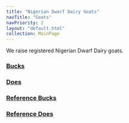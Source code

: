 ```yaml
---
title: "Nigerian Dwarf Dairy Goats"
navTitle: "Goats"
navPriority: 2
layout: "default.html"
collection: MainPage
---
```


We raise registered Nigerian Dwarf Dairy goats.


### [Bucks](/Goats/bucks.html)

### [Does](/Goats/does.html)

### [Reference Bucks](/Goats/reference-bucks.html)

### [Reference Does](/Goats/reference-does.html)

